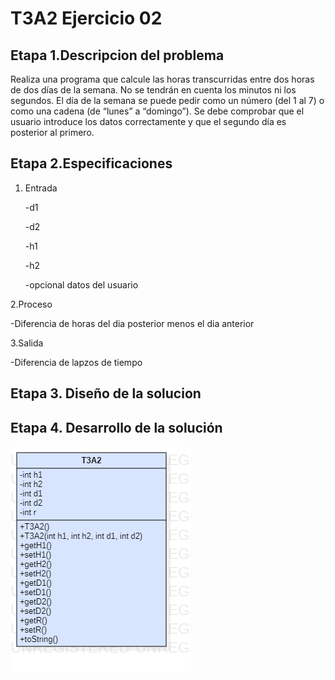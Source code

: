 # T3A2 Ejercicio 02
## Etapa 1.Descripcion del problema
Realiza una programa que calcule las horas transcurridas entre dos horas de dos días de la semana. No se tendrán en cuenta los minutos ni los segundos. El día de la semana se puede pedir como un número (del 1 al 7) o como una cadena (de “lunes” a “domingo”). Se debe comprobar que el usuario introduce los datos correctamente y que el segundo día es posterior al primero.

## Etapa 2.Especificaciones
1. Entrada

   -d1
   
   -d2
   
   -h1
   
   -h2
   
   -opcional datos del usuario
   

2.Proceso
   
   -Diferencia de horas del dia posterior menos el dia anterior 


3.Salida
   
   -Diferencia de lapzos de tiempo 
   

## Etapa 3. Diseño de la solucion

## Etapa 4. Desarrollo de la solución
![](https://github.com/EsmeraldaMD/T3A2/blob/main/T3A2.png)
